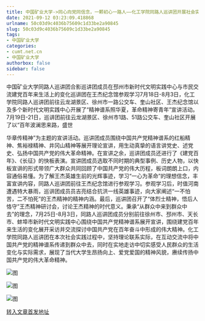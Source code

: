```yaml
---
title: 中国矿业大学->同心向党同信念，一颗初心一路人——化工学院同路人巡讲团开展社会实践活动 | cumt.net.cn
date: 2021-09-12 03:23:09.418868
urlname: 50c03d9c4036b75609c1d33be2a90845
slug: 50c03d9c4036b75609c1d33be2a90845
tags: 
- 中国矿业大学
categories:
- cumt.net.cn
- 中国矿业大学
authorbox: false
sidebar: false
---
```

中国矿业大学同路人巡讲团合影巡讲团成员在邳州市新时代文明实践中心与市民交流建党百年来生活上的变化巡讲团在王杰纪念馆参观学习7月18日-8月3日，化工学院同路人巡讲团前往云龙湖景区、徐州市一路公交车、奎山社区、王杰纪念馆以及多个新时代文明实践中心开展了“精神谱系照华夏，革命精神寄青年”宣讲活动。7月19日-21日，巡讲团前往云龙湖景区、徐州市1路、51路公交车、奎山社区开展了以“百年波澜思来路，盛世
<!--more-->
华章传精神”为主题的宣讲活动。巡讲团成员围绕中国共产党精神谱系的红船精神、焦裕禄精神、井冈山精神等展开理论宣讲，用生动真挚的语言讲党史、述党史、弘扬中国共产党的伟大革命精神。在宣讲之余，巡讲团成员还进行了《建党百年》、《长征》的快板表演。宣讲团成员选取不同时期的典型事例、历史人物，以快板宣讲的形式带领广大群众共同回顾了中国共产党的伟大历程，板词朗朗上口，内容通俗易懂。为了解王杰英雄生前的光辉事迹，学习“一心为革命”的理想信念，丰富宣讲内容，同路人巡讲团前往王杰纪念馆进行参观学习。参观学习后，时值河南遭遇特大暴雨，巡讲团成员员吉亮结合抗洪一线英雄事迹，向大家阐述“一不怕苦，二不怕死”的王杰精神的精神内涵。最后，巡讲团召开了“体烈士精神，悟后人恪守”王杰精神研讨会，讨论王杰精神的时代意义。秉承“从群众中来到群众中去”的理念，7月25日-8月3日，同路人巡讲团成员分别前往徐州市、邳州市、天长市、蚌埠市新时代文明实践中心围绕中国共产党精神谱系展开宣讲，围绕建党百年来生活的变化展开采访并交流探讨中国共产党在百年奋斗中形成的伟大精神。化工学院同路人巡讲团在本次社会实践过程中，坚持理论联系实际，在互动交流中将中国共产党的精神谱系传递到群众中去，同时在实地走访中切实感受人民群众的生活变化与实际需求，展现了当代大学生昂扬向上、爱党爱国的精神风貌，赓续传扬中国共产党的伟大革命精神。

![图](http://xwzx.cumt.edu.cn/_upload/article/images/9e/e6/7bb3bfbd4e0191f2cb1140181eaa/923ae0ac-9b11-488e-ace5-cea8e4ef8239.jpg)

![图](http://xwzx.cumt.edu.cn/_upload/article/images/9e/e6/7bb3bfbd4e0191f2cb1140181eaa/62814696-cd7c-4ef8-87f9-139408e45ae4.jpeg)

![图](http://xwzx.cumt.edu.cn/_upload/article/images/9e/e6/7bb3bfbd4e0191f2cb1140181eaa/e62c3e7d-c816-46a9-9715-fb1282b76343.jpeg)

[转入文章首发地址](http://xwzx.cumt.edu.cn/40/9b/c523a606363/page.htm)